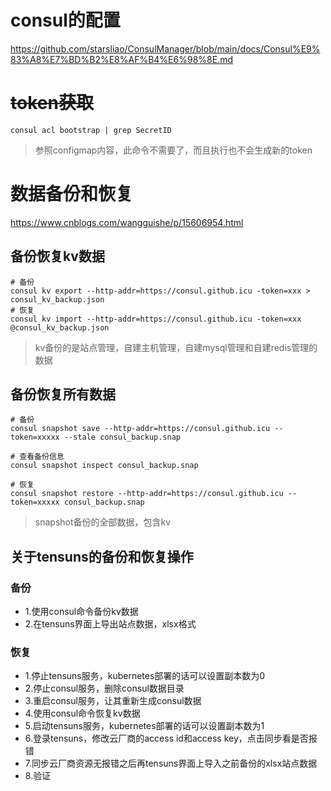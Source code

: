 # consul的配置
https://github.com/starsliao/ConsulManager/blob/main/docs/Consul%E9%83%A8%E7%BD%B2%E8%AF%B4%E6%98%8E.md

# ~~token获取~~
```
consul acl bootstrap | grep SecretID
```
> 参照configmap内容，此命令不需要了，而且执行也不会生成新的token

# 数据备份和恢复
https://www.cnblogs.com/wangguishe/p/15606954.html

## 备份恢复kv数据
```
# 备份
consul kv export --http-addr=https://consul.github.icu -token=xxx > consul_kv_backup.json
# 恢复
consul kv import --http-addr=https://consul.github.icu -token=xxx @consul_kv_backup.json
```

> kv备份的是站点管理，自建主机管理，自建mysql管理和自建redis管理的数据

## 备份恢复所有数据
```
# 备份
consul snapshot save --http-addr=https://consul.github.icu --token=xxxxx --stale consul_backup.snap

# 查看备份信息
consul snapshot inspect consul_backup.snap

# 恢复
consul snapshot restore --http-addr=https://consul.github.icu --token=xxxxx consul_backup.snap
```

> snapshot备份的全部数据，包含kv

## 关于tensuns的备份和恢复操作

### 备份
- 1.使用consul命令备份kv数据
- 2.在tensuns界面上导出站点数据，xlsx格式

### 恢复
- 1.停止tensuns服务，kubernetes部署的话可以设置副本数为0
- 2.停止consul服务，删除consul数据目录
- 3.重启consul服务，让其重新生成consul数据
- 4.使用consul命令恢复kv数据
- 5.启动tensuns服务，kubernetes部署的话可以设置副本数为1
- 6.登录tensuns，修改云厂商的access id和access key，点击同步看是否报错
- 7.同步云厂商资源无报错之后再tensuns界面上导入之前备份的xlsx站点数据
- 8.验证
